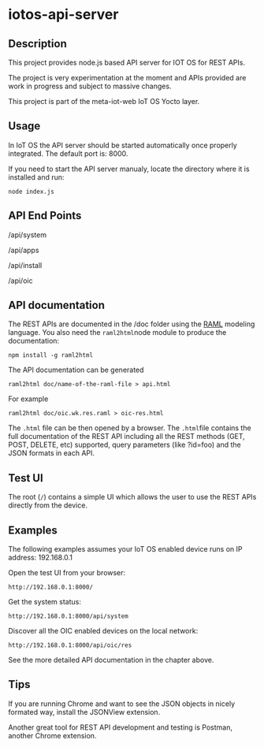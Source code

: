 # iotos-api-server
## Description
This project provides node.js based API server for IOT OS for REST APIs. 

The project is very experimentation at the moment and APIs provided are work in progress and subject to massive changes.

This project is part of the meta-iot-web IoT OS Yocto layer.

## Usage
In IoT OS the API server should be started automatically once properly integrated. The default port is: 8000.

If you need to start the API server manualy, locate the directory where it is installed and run:

```node index.js```

## API End Points

/api/system

/api/apps

/api/install

/api/oic

## API documentation

The REST APIs are documented in the /doc folder using the [RAML](http://raml.org/) modeling language. You also need the ```raml2html```node module to produce the documentation:

```npm install -g raml2html```

The API documentation can be generated 

```raml2html doc/name-of-the-raml-file > api.html```

For example

 ```raml2html doc/oic.wk.res.raml > oic-res.html```

The ```.html``` file can be then opened by a browser. The ```.html```file contains the full documentation of the REST API including all the REST methods (GET, POST, DELETE, etc) supported, query parameters (like ?id=foo) and the JSON formats in each API.

## Test UI
The root (```/```) contains a simple UI which allows the user to use the REST APIs directly from the device. 

## Examples

The following examples assumes your IoT OS enabled device runs on IP address: 192.168.0.1

Open the test UI from your browser:

```http://192.168.0.1:8000/```

Get the system status:

```http://192.168.0.1:8000/api/system```

Discover all the OIC enabled devices on the local network:

```http://192.168.0.1:8000/api/oic/res```

See the more detailed API documentation in the chapter above.

## Tips

If you are running Chrome and want to see the JSON objects in nicely formated way, install the JSONView extension.

Another great tool for REST API development and testing is Postman, another Chrome extension.
